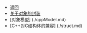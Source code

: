 * [返回](../README.md)
* [关于对象的封装](./encapsulation.md)
* [对象模型] (./cppModel.md)
* [C++对C结构体的兼容] (./struct.md)




